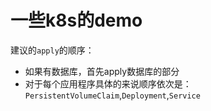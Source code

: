 # 一些k8s的demo

建议的`apply`的顺序：
- 如果有数据库，首先apply数据库的部分
- 对于每个应用程序具体的来说顺序依次是：`PersistentVolumeClaim`,`Deployment`,`Service`

